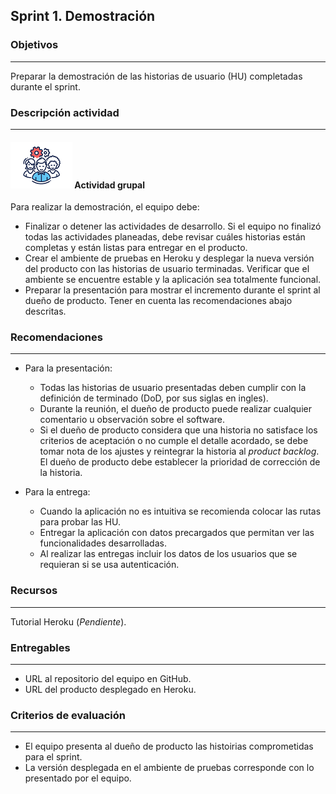## Sprint 1. Demostración

### Objetivos
---

Preparar la demostración de las historias de usuario (HU) completadas durante el sprint.


### Descripción actividad
---

#### ![](./../../../assets/images/grupo.png) Actividad grupal

Para realizar la demostración, el equipo debe:

  * Finalizar o detener las actividades de desarrollo. Si el equipo no finalizó todas las actividades planeadas, debe revisar cuáles historias están completas y están listas para entregar en el producto.
  * Crear el ambiente de pruebas en Heroku y desplegar la nueva versión del producto con las historias de usuario terminadas. Verificar que el ambiente se encuentre estable y la aplicación sea totalmente funcional.
  * Preparar la presentación para mostrar el incremento durante el sprint al dueño de producto. Tener en cuenta las recomendaciones abajo descritas.

### Recomendaciones
---

* Para la presentación:

  * Todas las historias de usuario presentadas deben cumplir con la definición de terminado (DoD, por sus siglas en ingles).
  * Durante la reunión, el dueño de producto puede realizar cualquier comentario u observación sobre el software.
  * Si el dueño de producto considera que una historia no satisface los criterios de aceptación o no cumple el detalle acordado, se debe tomar nota de los ajustes y reintegrar la historia al *product backlog*. El dueño de producto debe establecer la prioridad de corrección de la historia.

* Para la entrega:

  * Cuando la aplicación no es intuitiva se recomienda colocar las rutas para probar las HU.
  * Entregar la aplicación con datos precargados que permitan ver las funcionalidades desarrolladas.
  * Al realizar las entregas incluir los datos de los usuarios que se requieran si se usa autenticación.


### Recursos

---
Tutorial Heroku (*Pendiente*).


### Entregables

---
* URL al repositorio del equipo en GitHub.
* URL del producto desplegado en Heroku.

### Criterios de evaluación

---
* El equipo presenta al dueño de producto las histoirias comprometidas para el sprint.
* La versión desplegada en el ambiente de pruebas corresponde con lo presentado por el equipo.


